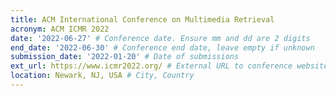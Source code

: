 ```yaml
---
title: ACM International Conference on Multimedia Retrieval
acronym: ACM ICMR 2022
date: '2022-06-27' # Conference date. Ensure mm and dd are 2 digits
end_date: '2022-06-30' # Conference end date, leave empty if unknown
submission_date: '2022-01-20' # Date of submissions
ext_url: https://www.icmr2022.org/ # External URL to conference website
location: Newark, NJ, USA # City, Country
---
```

